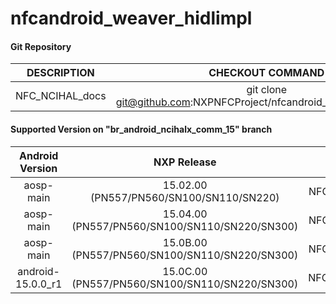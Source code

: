# nfcandroid_weaver_hidlimpl

#### Git Repository

| DESCRIPTION        | CHECKOUT COMMAND          |
| :-------------: |:-------------:| 
| NFC_NCIHAL_docs    |  git clone git@github.com:NXPNFCProject/nfcandroid_weaver_hidlimpl.git |



#### Supported Version on "br_android_ncihalx_comm_15" branch
| Android Version        | NXP Release          | NXP Tag  |
| :-------------: |:---------------------:| :-----:|
| aosp-main              |  15.02.00 (PN557/PN560/SN100/SN110/SN220) |  NFC_AR_00_3E800_15.02.00_OpnSrc |
| aosp-main              |  15.04.00 (PN557/PN560/SN100/SN110/SN220/SN300) |  NFC_AR_00_7E800_15.04.00_OpnSrc |
| aosp-main              |  15.0B.00 (PN557/PN560/SN100/SN110/SN220/SN300) |  NFC_AR_00_7E800_15.0B.00_OpnSrc |
| android-15.0.0_r1              |  15.0C.00 (PN557/PN560/SN100/SN110/SN220/SN300) |  NFC_AR_00_7E800_15.0C.00_OpnSrc |








